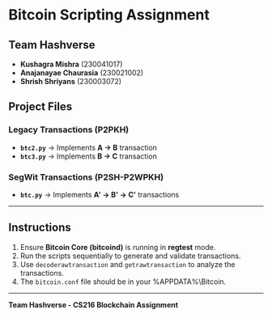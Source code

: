# Bitcoin Scripting Assignment

## Team **Hashverse**  
- **Kushagra Mishra** (230041017)  
- **Anajanayae Chaurasia** (230021002)  
- **Shrish Shriyans** (230003072)  

##  Project Files  
###  **Legacy Transactions (P2PKH)**  
- **`btc2.py`** → Implements **A → B** transaction  
- **`btc3.py`** → Implements **B → C** transaction  

### **SegWit Transactions (P2SH-P2WPKH)**  
- **`btc.py`** → Implements **A' → B' → C'** transactions  

---

## **Instructions**  
1. Ensure **Bitcoin Core (bitcoind)** is running in **regtest** mode.  
2. Run the scripts sequentially to generate and validate transactions.  
3. Use `decoderawtransaction` and `getrawtransaction` to analyze the transactions.  
4. The `bitcoin.conf` file should be in your \%APPDATA%\Bitcoin.  
---

**Team Hashverse - CS216 Blockchain Assignment**
